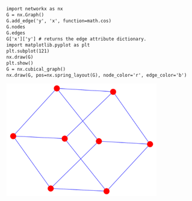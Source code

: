 ```python3
import networkx as nx
G = nx.Graph()
G.add_edge('y', 'x', function=math.cos)
G.nodes
G.edges
G['x']['y'] # returns the edge attribute dictionary.
import matplotlib.pyplot as plt
plt.subplot(121)
nx.draw(G)
plt.show()
G = nx.cubical_graph()
nx.draw(G, pos=nx.spring_layout(G), node_color='r', edge_color='b')
```

<img src="./images/cube.png" width="400px"><br/>
